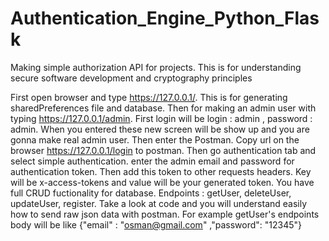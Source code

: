 # Authentication_Engine_Python_Flask
Making simple authorization API for projects. This is for understanding secure software development and cryptography principles

First open browser and type https://127.0.0.1/. This is for generating sharedPreferences file and database. Then for making an admin user with typing https://127.0.0.1/admin. First login will be login : admin , password : admin. When you entered these new screen will be show up and you are gonna make real admin user. Then enter the Postman. Copy url on the browser https://127.0.0.1/login to postman. Then go authentication tab and select simple authentication. enter the admin email and password for authentication token. Then add this token to other requests headers. Key will be x-access-tokens and value will be your generated token. You have full CRUD fuctionality for database. Endpoints : getUser, deleteUser, updateUser, register. Take a look at code and you will understand easily how to send raw json data with postman. For example getUser's endpoints body will be like {"email" : "osman@gmail.com" ,"password": "12345"} 


